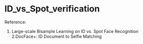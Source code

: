# ID_vs_Spot_verification


Reference:
1. Large-scale Bisample Learning on ID vs. Spot Face Recognition
2.DocFace+: ID Document to Selfie Matching


